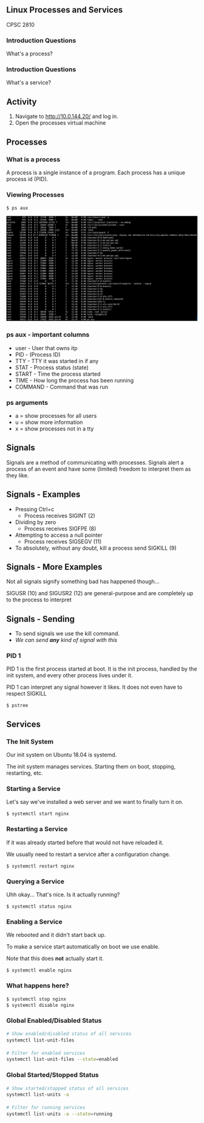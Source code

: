 ## Linux Processes and Services

CPSC 2810



### Introduction Questions

What's a process?


### Introduction Questions

What's a service?



## Activity

1. Navigate to http://10.0.144.20/ and log in.
2. Open the processes virtual machine



## Processes


### What is a process

A process is a single instance of a program. Each process has a unique process id (PID).


### Viewing Processes

```
$ ps aux
```

![ps aux example output](ps_aux.png)


### ps aux - important columns

* user - User that owns itp
* PID - (Process ID)
* TTY - TTY it was started in if any
* STAT - Process status (state)
* START - Time the process started
* TIME - How long the process has been running
* COMMAND - Command that was run


### ps arguments

* a = show processes for all users
* u = show more information
* x = show processes not in a tty


## Signals

Signals are a method of communicating with processes. Signals alert a process of an event and have some (limited) freedom to interpret them as they like.


## Signals - Examples

* Pressing Ctrl+c
    - Process receives SIGINT (2)
* Dividing by zero
    - Process receives SIGFPE (8)
* Attempting to access a null pointer
    - Process receives SIGSEGV (11)
* To absolutely, without any doubt, kill a process send SIGKILL (9)


## Signals - More Examples

Not all signals signify something bad has happened though...

SIGUSR (10) and SIGUSR2 (12) are general-purpose and are completely up to the process to interpret


## Signals - Sending

* To send signals we use the kill command.
* *We can send **any** kind of signal with this*


### PID 1

PID 1 is the first process started at boot. It is the init process, handled by the init system, and every other process lives under it.

PID 1 can interpret any signal however it likes. It does not even have to respect SIGKILL

```
$ pstree
```



## Services


### The Init System

Our init system on Ubuntu 18.04 is systemd.

The init system manages services. Starting them on boot, stopping, restarting, etc.


### Starting a Service

Let's say we've installed a web server and we want to finally turn it on.

```
$ systemctl start nginx
```


### Restarting a Service

If it was already started before that would not have reloaded it.

We usually need to restart a service after a configuration change.

```
$ systemctl restart nginx
```


### Querying a Service

Uhh okay... That's nice. Is it actually running?

```
$ systemctl status nginx
```


### Enabling a Service

We rebooted and it didn't start back up.

To make a service start automatically on boot we use enable.

Note that this does **not** actually start it.

```
$ systemctl enable nginx
```


### What happens here?

```
$ systemctl stop nginx
$ systemctl disable nginx
```


### Global Enabled/Disabled Status

```bash
# Show enabled/disabled status of all services
systemctl list-unit-files

# Filter for enabled services
systemctl list-unit-files --state=enabled
```


### Global Started/Stopped Status

```bash
# Show started/stopped status of all services
systemctl list-units -a

# Filter for running services
systemctl list-units -a --state=running
```

